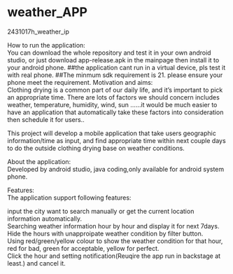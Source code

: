 # weather_APP
2431017h_weather_ip


How to run the application:  
You can download the whole repository and test it in your own android studio, or just download app-release.apk in the mainpage then install it to your android phone.
##the application cant run in a virtual device, pls test it with real phone.
##The minmum sdk requirement is 21. please ensure your phone meet the requirement.
Motivation and aims:  
Clothing drying is a common part of our daily life, and it’s important to pick an appropriate time. There are lots of factors we should concern includes weather, temperature, humidity, wind, sun ……it would be much easier to have an application that automatically take these factors into consideration then  schedule it for users..

This project will develop a mobile application that take users geographic information/time as input, and find appropriate time within next couple days to do the outside clothing drying base on weather conditions. 


About the application:  
Developed by android studio, java coding,only available for android system phone.  

Features:  
The application support following features:  

input the city want to search manually or get the current location information automatically.  
Searching weather information hour by hour and display it for next 7days.
Hide the hours with unapproipate weather condition by filter button.  
Using red/green/yellow colour to show the weather condition for that hour, red for bad, green for acceptable, yellow for perfect.  
Click the hour and setting notification(Reuqire the app run in  backstage at least.) and cancel it.

